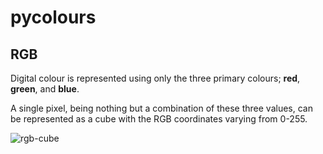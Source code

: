 # pycolours

##  RGB

Digital colour is represented using only the three primary colours; **red**, **green**, and **blue**.

A single pixel, being nothing but a combination of these three values, can be represented as a cube with the RGB coordinates varying from 0-255.

![rgb-cube](https://upload.wikimedia.org/wikipedia/commons/a/af/RGB_color_solid_cube.png)
